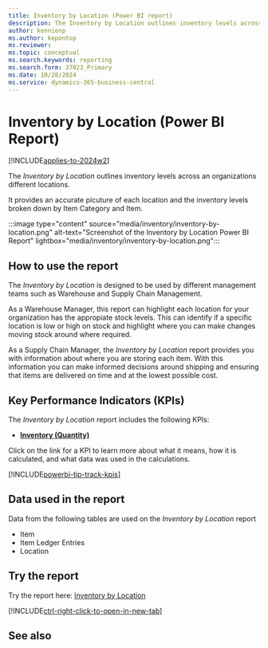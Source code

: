 ```yaml
---
title: Inventory by Location (Power BI report)
description: The Inventory by Location outlines inventory levels across an organizations different locations.
author: kennienp
ms.author: kepontop
ms.reviewer: 
ms.topic: conceptual
ms.search.keywords: reporting
ms.search.form: 37023_Primary
ms.date: 10/28/2024
ms.service: dynamics-365-business-central
---
```


# Inventory by Location (Power BI Report)
[!INCLUDE[applies-to-2024w2](includes/applies-to-2024w2.md)]


The *Inventory by Location* outlines inventory levels across an organizations different locations.

It provides an accurate picuture of each location and the inventory levels broken down by Item Category and Item.

:::image type="content" source="media/inventory/inventory-by-location.png" alt-text="Screenshot of the Inventory by Location Power BI Report" lightbox="media/inventory/inventory-by-location.png":::

## How to use the report

The *Inventory by Location* is designed to be used by different management teams such as Warehouse and Supply Chain Management.

As a Warehouse Manager, this report can highlight each location for your organization has the appropiate stock levels. This can identify if a specific location is low or high on stock and highlight where you can make changes moving stock around where required.

As a Supply Chain Manager, the *Inventory by Location* report provides you with information about where you are storing each item. With this information you can make informed decisions around shipping and ensuring that items are delivered on time and at the lowest possible cost.

## Key Performance Indicators (KPIs)

The *Inventory by Location* report includes the following KPIs:

- [**Inventory (Quantity)**](inventory-powerbi-kpis.md#inventory-quantity)

Click on the link for a KPI to learn more about what it means, how it is calculated, and what data was used in the calculations. 

[!INCLUDE[powerbi-tip-track-kpis](includes/powerbi-tip-track-kpis.md)]

## Data used in the report

Data from the following tables are used on the *Inventory by Location* report
- Item
- Item Ledger Entries
- Location


## Try the report

Try the report here: [Inventory by Location](https://businesscentral.dynamics.com?page=37023)

[!INCLUDE[ctrl-right-click-to-open-in-new-tab](includes/ctrl-right-click-to-open-in-new-tab.md)]

## See also
